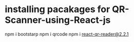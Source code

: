﻿# installing pacakages for QR-Scanner-using-React-js

npm i bootstarp
npm i qrcode
npm i react-qr-reader@2.2.1
